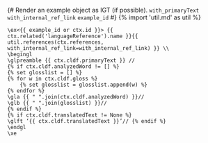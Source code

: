 {# 
  Render an example object as IGT (if possible). 
  `with_primaryText`
  `with_internal_ref_link`
  `example_id`
#}
{% import 'util.md' as util %}
```{=latex}
\ex<{{ example_id or ctx.id }}> {{ ctx.related('languageReference').name }}{{ util.references(ctx.references, with_internal_ref_link=with_internal_ref_link) }} \\
\begingl
\glpreamble {{ ctx.cldf.primaryText }} //
{% if ctx.cldf.analyzedWord != [] %}
{% set glosslist = [] %}
{% for w in ctx.cldf.gloss %}
    {% set glosslist = glosslist.append(w) %}
{% endfor %}
\gla {{ " ".join(ctx.cldf.analyzedWord) }}//
\glb {{ " ".join(glosslist) }}//
{% endif %}
{% if ctx.cldf.translatedText != None %}
\glft ‘{{ ctx.cldf.translatedText }}’// {% endif %} 
\endgl 
\xe
```